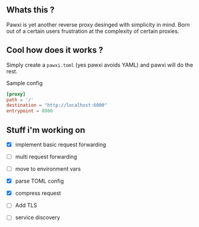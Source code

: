 ## Whats this ? 

Pawxi is yet another reverse proxy desinged with simplicity in mind. Born out of a certain users frustration at the complexity of certain proxies. 

## Cool how does it works ? 

Simply create a `pawxi.toml` (yes pawxi avoids YAML) and pawxi will do the rest. 

Sample config 
```TOML
[proxy]
path = '/'
destination = "http://localhost:6000"
entrypoint = 8080
```

## Stuff i'm working on 


- [x] implement basic request forwarding 
  
- [ ] multi request forwarding 

- [ ] move to environment vars 

- [x] parse TOML config

- [x] compress request  

- [ ] Add TLS 

- [ ] service discovery 